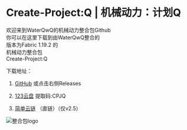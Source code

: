 # Create-Project:Q | 机械动力：计划Q
欢迎来到WaterQwQ的机械动力整合包Github  
你可以在这里下载到由WaterQwQ整合的  
版本为Fabric 1.19.2 的  
机械动力整合包  
Create-Project:Q  
  
下载地址：  
1. [GitHub](https://github.com/WatererQuan/WaterQwQ-Create/releases)  或点击右侧Releases
  
2. [123云盘](https://www.123pan.com/s/MWtDVv-fSYBH.html) 提取码:CPJQ  
  
3. [简单云链](https://easylink.cc/e78eyb) （直链）（仅v2.5）  
  
  
![整合包logo](https://s2.loli.net/2023/07/03/jGabV9Lck4AHX7M.png)  
